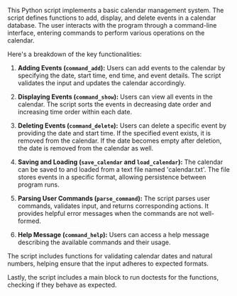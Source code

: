 This Python script implements a basic calendar management system. The script defines functions to add, display, and delete events in a calendar database. The user interacts with the program through a command-line interface, entering commands to perform various operations on the calendar.

Here's a breakdown of the key functionalities:

1. **Adding Events (`command_add`):** Users can add events to the calendar by specifying the date, start time, end time, and event details. The script validates the input and updates the calendar accordingly.

2. **Displaying Events (`command_show`):** Users can view all events in the calendar. The script sorts the events in decreasing date order and increasing time order within each date.

3. **Deleting Events (`command_delete`):** Users can delete a specific event by providing the date and start time. If the specified event exists, it is removed from the calendar. If the date becomes empty after deletion, the date is removed from the calendar as well.

4. **Saving and Loading (`save_calendar` and `load_calendar`):** The calendar can be saved to and loaded from a text file named 'calendar.txt'. The file stores events in a specific format, allowing persistence between program runs.

5. **Parsing User Commands (`parse_command`):** The script parses user commands, validates input, and returns corresponding actions. It provides helpful error messages when the commands are not well-formed.

6. **Help Message (`command_help`):** Users can access a help message describing the available commands and their usage.

The script includes functions for validating calendar dates and natural numbers, helping ensure that the input adheres to expected formats.

Lastly, the script includes a main block to run doctests for the functions, checking if they behave as expected.



